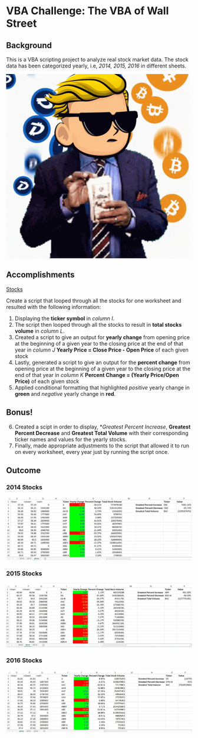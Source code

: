 # VBA Challenge: The VBA of Wall Street

## Background
This is a VBA scripting project to analyze real stock market data. The stock data has been categorized yearly, i.e, *2014, 2015, 2016* in different sheets.

![Stocks](/images/giphy.gif)

## Accomplishments
[Stocks](/stocks.vbs)

Create a script that looped through all the stocks for one worksheet and resulted with the following information:
1. Displaying the **ticker symbol** in *column I*.
2. The script then looped through all the stocks to result in **total stocks volume** in *column L*. 
3. Created a script to give an output for **yearly change** from opening price at the beginning of a given year to the closing price at the end of that year in *column J*
   **Yearly Price = Close Price - Open Price** of each given stock
4. Lastly, generated a script to give an output for the **percent change** from opening price at the beginning of a given year to the closing price at the end of that year in *column K*
   **Percent Change = (Yearly Price/Open Price)** of each given stock
5. Applied conditional formatting that highlighted *positive* yearly change in **green** and *negative* yearly change in **red**.

## Bonus!

6. Created a scipt in order to display, **Greatest Percent Increase*, **Greatest Percent Decrease** and **Greatest Total Volume** with their corresponding ticker names and values for the yearly stocks.
7. Finally, made appropriate adjustments to the script that allowed it to run on every worksheet, every year just by running the script once.

## Outcome
### 2014 Stocks
![2014 Stocks](/images/2014.jpg)

### 2015 Stocks
![2015 Stocks](/images/2015.jpg)

### 2016 Stocks
![2016 Stocks](/images/2016.jpg)



